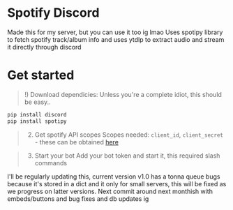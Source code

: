 # Spotify Discord
Made this for my server, but you can use it too ig lmao
Uses spotipy library to fetch spotify track/album info and uses ytdlp to extract audio and stream it directly through discord 

# Get started
> !) Download dependicies:
> Unless you're a complete idiot, this should be easy..
```py
pip install discord
pip install spotipy
```

> 2) Get spotify API scopes
> Scopes needed: `client_id`, `client_secret` - these can be obtained [here](https://developer.spotify.com/dashboard)

> 3) Start your bot
> Add your bot token and start it, this required slash commands

I'll be regularly updating this, current version v1.0 has a tonna queue bugs because it's stored in a dict and it only for small servers, this will be fixed as we progress on latter versions. Next commit around next monthish with embeds/buttons and bug fixes and db updates ig
